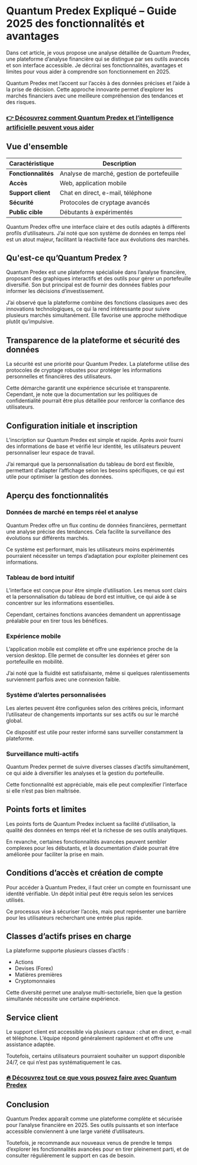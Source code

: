 # Quantum Predex Expliqué – Guide 2025 des fonctionnalités et avantages
   
Dans cet article, je vous propose une analyse détaillée de Quantum Predex, une plateforme d’analyse financière qui se distingue par ses outils avancés et son interface accessible. Je décrirai ses fonctionnalités, avantages et limites pour vous aider à comprendre son fonctionnement en 2025.

Quantum Predex met l’accent sur l’accès à des données précises et l’aide à la prise de décision. Cette approche innovante permet d’explorer les marchés financiers avec une meilleure compréhension des tendances et des risques.

### [👉 Découvrez comment Quantum Predex et l’intelligence artificielle peuvent vous aider](https://tinyurl.com/22mh5cxl)
## Vue d'ensemble  

| Caractéristique          | Description                                |
|-------------------------|--------------------------------------------|
| **Fonctionnalités**      | Analyse de marché, gestion de portefeuille |
| **Accès**               | Web, application mobile                     |
| **Support client**      | Chat en direct, e-mail, téléphone           |
| **Sécurité**             | Protocoles de cryptage avancés              |
| **Public cible**         | Débutants à expérimentés                     |

Quantum Predex offre une interface claire et des outils adaptés à différents profils d’utilisateurs. J’ai noté que son système de données en temps réel est un atout majeur, facilitant la réactivité face aux évolutions des marchés.

## Qu'est-ce qu’Quantum Predex ?  
Quantum Predex est une plateforme spécialisée dans l’analyse financière, proposant des graphiques interactifs et des outils pour gérer un portefeuille diversifié. Son but principal est de fournir des données fiables pour informer les décisions d’investissement.

J’ai observé que la plateforme combine des fonctions classiques avec des innovations technologiques, ce qui la rend intéressante pour suivre plusieurs marchés simultanément. Elle favorise une approche méthodique plutôt qu’impulsive.

## Transparence de la plateforme et sécurité des données  
La sécurité est une priorité pour Quantum Predex. La plateforme utilise des protocoles de cryptage robustes pour protéger les informations personnelles et financières des utilisateurs.

Cette démarche garantit une expérience sécurisée et transparente. Cependant, je note que la documentation sur les politiques de confidentialité pourrait être plus détaillée pour renforcer la confiance des utilisateurs.

## Configuration initiale et inscription  
L’inscription sur Quantum Predex est simple et rapide. Après avoir fourni des informations de base et vérifié leur identité, les utilisateurs peuvent personnaliser leur espace de travail.

J’ai remarqué que la personnalisation du tableau de bord est flexible, permettant d’adapter l’affichage selon les besoins spécifiques, ce qui est utile pour optimiser la gestion des données.

## Aperçu des fonctionnalités  

### Données de marché en temps réel et analyse  
Quantum Predex offre un flux continu de données financières, permettant une analyse précise des tendances. Cela facilite la surveillance des évolutions sur différents marchés.

Ce système est performant, mais les utilisateurs moins expérimentés pourraient nécessiter un temps d’adaptation pour exploiter pleinement ces informations.

### Tableau de bord intuitif  
L’interface est conçue pour être simple d’utilisation. Les menus sont clairs et la personnalisation du tableau de bord est intuitive, ce qui aide à se concentrer sur les informations essentielles.

Cependant, certaines fonctions avancées demandent un apprentissage préalable pour en tirer tous les bénéfices.

### Expérience mobile  
L’application mobile est complète et offre une expérience proche de la version desktop. Elle permet de consulter les données et gérer son portefeuille en mobilité.

J’ai noté que la fluidité est satisfaisante, même si quelques ralentissements surviennent parfois avec une connexion faible.

### Système d’alertes personnalisées  
Les alertes peuvent être configurées selon des critères précis, informant l’utilisateur de changements importants sur ses actifs ou sur le marché global.

Ce dispositif est utile pour rester informé sans surveiller constamment la plateforme.

### Surveillance multi-actifs  
Quantum Predex permet de suivre diverses classes d’actifs simultanément, ce qui aide à diversifier les analyses et la gestion du portefeuille.

Cette fonctionnalité est appréciable, mais elle peut complexifier l’interface si elle n’est pas bien maîtrisée.

## Points forts et limites  
Les points forts de Quantum Predex incluent sa facilité d’utilisation, la qualité des données en temps réel et la richesse de ses outils analytiques.  

En revanche, certaines fonctionnalités avancées peuvent sembler complexes pour les débutants, et la documentation d’aide pourrait être améliorée pour faciliter la prise en main.

## Conditions d’accès et création de compte  
Pour accéder à Quantum Predex, il faut créer un compte en fournissant une identité vérifiable. Un dépôt initial peut être requis selon les services utilisés.

Ce processus vise à sécuriser l’accès, mais peut représenter une barrière pour les utilisateurs recherchant une entrée plus rapide.

## Classes d’actifs prises en charge  
La plateforme supporte plusieurs classes d’actifs :  

- Actions  
- Devises (Forex)  
- Matières premières  
- Cryptomonnaies  

Cette diversité permet une analyse multi-sectorielle, bien que la gestion simultanée nécessite une certaine expérience.

## Service client  
Le support client est accessible via plusieurs canaux : chat en direct, e-mail et téléphone. L’équipe répond généralement rapidement et offre une assistance adaptée.

Toutefois, certains utilisateurs pourraient souhaiter un support disponible 24/7, ce qui n’est pas systématiquement le cas.

### [🔥 Découvrez tout ce que vous pouvez faire avec Quantum Predex](https://tinyurl.com/22mh5cxl)
## Conclusion  
Quantum Predex apparaît comme une plateforme complète et sécurisée pour l’analyse financière en 2025. Ses outils puissants et son interface accessible conviennent à une large variété d’utilisateurs.

Toutefois, je recommande aux nouveaux venus de prendre le temps d’explorer les fonctionnalités avancées pour en tirer pleinement parti, et de consulter régulièrement le support en cas de besoin.